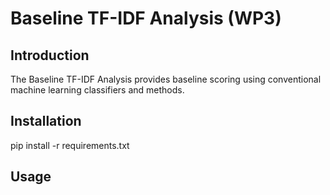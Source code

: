 # Baseline TF-IDF Analysis (WP3)

## Introduction

The Baseline TF-IDF Analysis provides baseline scoring using conventional machine learning classifiers and methods.

## Installation

pip install -r requirements.txt 

## Usage



